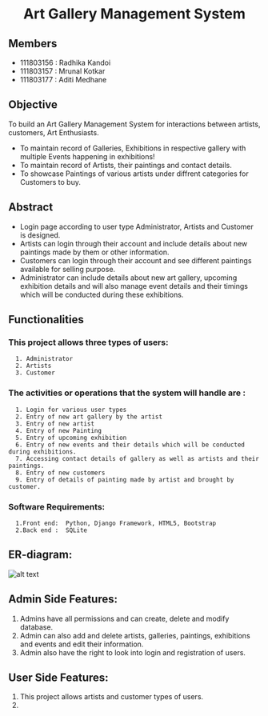 <h1 Align= "center">Art Gallery Management System </h1>

## Members

- 111803156 : Radhika Kandoi
- 111803157 : Mrunal Kotkar
- 111803177 : Aditi Medhane

## Objective

To build an Art Gallery Management System for interactions between artists, customers, Art Enthusiasts.
- To maintain record of Galleries, Exhibitions in respective gallery with multiple Events happening in exhibitions!
- To maintain record of Artists, their paintings and contact details.
- To showcase Paintings of various artists under diffrent categories for Customers to buy.

## Abstract
- Login page according to user type Administrator, Artists and Customer is designed.
- Artists can login through their account and include details about new paintings made by them or other information.
- Customers can login through their account and see different paintings available for selling purpose.
- Administrator can include details about new art gallery, upcoming exhibition details and will also manage event details and their timings which will be conducted during        these exhibitions.

## Functionalities 

### This project allows three types of users:
      
      1. Administrator
      2. Artists
      3. Customer

### The activities or operations that the  system will handle are :
      
      1. Login for various user types
      2. Entry of new art gallery by the artist
      3. Entry of new artist
      4. Entry of new Painting
      5. Entry of upcoming exhibition
      6. Entry of new events and their details which will be conducted during exhibitions.
      7. Accessing contact details of gallery as well as artists and their paintings.
      8. Entry of new customers
      9. Entry of details of painting made by artist and brought by customer.
    
### Software Requirements:
	
      1.Front end:	Python, Django Framework, HTML5, Bootstrap
      2.Back end : 	SQLite 


## ER-diagram:

![alt text](https://github.com/MrunalKotkar/Art-Gallery/blob/main/art_gallery/ERDiagram.png)


## Admin Side Features:

1. Admins have all permissions and can create, delete and modify database.
2. Admin can also add and delete artists, galleries, paintings, exhibitions and events and edit their information.
3. Admin also have the right to look into login and registration of users.


## User Side Features:

1. This project allows artists and customer types of users.
2. 
